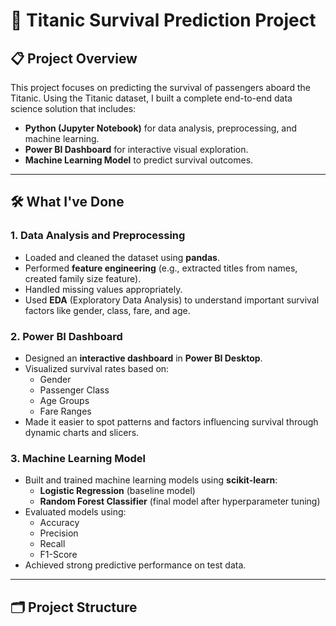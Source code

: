 # 🚢 Titanic Survival Prediction Project

## 📋 Project Overview
This project focuses on predicting the survival of passengers aboard the Titanic. Using the Titanic dataset, I built a complete end-to-end data science solution that includes:

- **Python (Jupyter Notebook)** for data analysis, preprocessing, and machine learning.
- **Power BI Dashboard** for interactive visual exploration.
- **Machine Learning Model** to predict survival outcomes.

---

## 🛠️ What I've Done

### 1. Data Analysis and Preprocessing
- Loaded and cleaned the dataset using **pandas**.
- Performed **feature engineering** (e.g., extracted titles from names, created family size feature).
- Handled missing values appropriately.
- Used **EDA** (Exploratory Data Analysis) to understand important survival factors like gender, class, fare, and age.

### 2. Power BI Dashboard
- Designed an **interactive dashboard** in **Power BI Desktop**.
- Visualized survival rates based on:
  - Gender
  - Passenger Class
  - Age Groups
  - Fare Ranges
- Made it easier to spot patterns and factors influencing survival through dynamic charts and slicers.

### 3. Machine Learning Model
- Built and trained machine learning models using **scikit-learn**:
  - **Logistic Regression** (baseline model)
  - **Random Forest Classifier** (final model after hyperparameter tuning)
- Evaluated models using:
  - Accuracy
  - Precision
  - Recall
  - F1-Score
- Achieved strong predictive performance on test data.

---

## 🗂️ Project Structure

